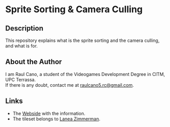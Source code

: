# Sprite Sorting & Camera Culling
## Description
This repository explains what is the sprite sorting and the camera culling, and what is for.
## About the Author
I am Raul Cano, a student of the Videogames Development Degree in CITM, UPC Terrassa.  
If there is any doubt, contact me at raulcano5.rc@gmail.com.
## Links
* The [Webside](https://ercanon.github.io/Sprite-Sorting-Camera-Culling/) with the information.
* The tileset belongs to [Lanea Zimmerman](https://sharm.itch.io/tiny16).
